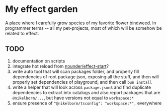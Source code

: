 # My effect garden

A place where I carefully grow species of my favorite flower bindweed. In
programmer terms -- all my pet-projects, most of which will be somehow be
related to effect.

## TODO

1. documentation on scripts
2. integrate hot reload from [nounder/effect-start](https://github.com/nounder/effect-start)?
3. write auto tool that will scan packages folder, and properly fill
   dependencies of root package json, exposing all the stuff, and then will
   properly set dependencies of playground, and then call `bun install`
4. write a helper that will look across `package.json`s and find duplicate
   dependencies to extract into catalogs and also report packages that are
   `@nikelborm/...`, but have versions not equal to `workspace:*`
5. ensure presence of `"@nikelborm/tsconfig": "workspace:*",` everywhere

